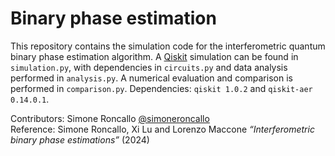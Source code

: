 # Binary phase estimation

This repository contains the simulation code for the interferometric quantum binary phase estimation algorithm. A [Qiskit](https://github.com/Qiskit) simulation can be found in `simulation.py`, with dependencies in `circuits.py` and data analysis performed in `analysis.py`. A numerical evaluation and comparison is performed in `comparison.py`. Dependencies: `qiskit 1.0.2` and `qiskit-aer 0.14.0.1`.

<!--[![arXiv](https://img.shields.io/badge/arXiv-2404.15266-b31b1b.svg)](https://arxiv.org/abs/2404.15266)-->

Contributors: Simone Roncallo [@simoneroncallo](https://github.com/simoneroncallo) <br>
Reference: Simone Roncallo, Xi Lu and Lorenzo Maccone <i>“Interferometric binary phase estimations”</i> (2024)
